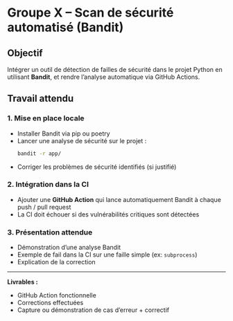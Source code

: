 # Groupe X – Scan de sécurité automatisé (Bandit)

## Objectif
Intégrer un outil de détection de failles de sécurité dans le projet Python en utilisant **Bandit**, et rendre l’analyse automatique via GitHub Actions.

## Travail attendu

### 1. Mise en place locale
- Installer Bandit via pip ou poetry
- Lancer une analyse de sécurité sur le projet :
  ```bash
  bandit -r app/
  ```
- Corriger les problèmes de sécurité identifiés (si justifié)

### 2. Intégration dans la CI
- Ajouter une **GitHub Action** qui lance automatiquement Bandit à chaque push / pull request
- La CI doit échouer si des vulnérabilités critiques sont détectées

### 3. Présentation attendue
- Démonstration d’une analyse Bandit
- Exemple de fail dans la CI sur une faille simple (ex: `subprocess`)
- Explication de la correction

---

**Livrables :**
- GitHub Action fonctionnelle
- Corrections effectuées
- Capture ou démonstration de cas d’erreur + correctif
